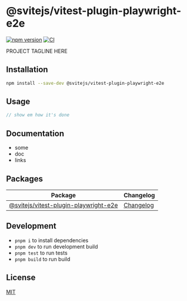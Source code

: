 # @svitejs/vitest-plugin-playwright-e2e

[![npm version](https://img.shields.io/npm/v/@svitejs/vitest-plugin-playwright-e2e)](https://www.npmjs.com/package/@svitejs/vitest-plugin-playwright-e2e)
[![CI](https://github.com/svitejs/vitest-plugin-playwright-e2e/actions/workflows/ci.yml/badge.svg)](https://github.com/svitejs/vitest-plugin-playwright-e2e/actions/workflows/ci.yml)

PROJECT TAGLINE HERE

## Installation

```bash
npm install --save-dev @svitejs/vitest-plugin-playwright-e2e
```

## Usage

```js
// show em how it's done
```

## Documentation

- some
- doc
- links

## Packages

| Package                                                                        | Changelog                                                       |
| ------------------------------------------------------------------------------ | --------------------------------------------------------------- |
| [@svitejs/vitest-plugin-playwright-e2e](packages/vitest-plugin-playwright-e2e) | [Changelog](packages/vitest-plugin-playwright-e2e/CHANGELOG.md) |

## Development

- `pnpm i` to install dependencies
- `pnpm dev` to run development build
- `pnpm test` to run tests
- `pnpm build` to run build

## License

[MIT](./LICENSE)
